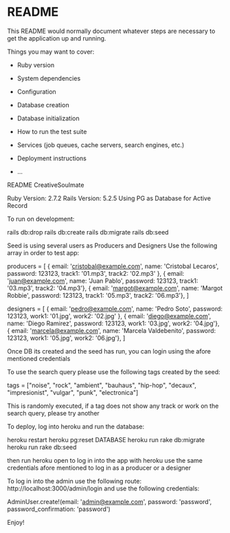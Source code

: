 # README

This README would normally document whatever steps are necessary to get the
application up and running.

Things you may want to cover:

* Ruby version

* System dependencies

* Configuration

* Database creation

* Database initialization

* How to run the test suite

* Services (job queues, cache servers, search engines, etc.)

* Deployment instructions

* ...

README CreativeSoulmate

Ruby Version: 2.7.2
Rails Version: 5.2.5
Using PG as Database for Active Record

To run on development:

rails db:drop
rails db:create
rails db:migrate
rails db:seed

Seed is using several users as Producers and Designers
Use the following array in order to test app:

producers = [
    { email: 'cristobal@example.com', name: 'Cristobal Lecaros', password: 123123, track1: '01.mp3', track2: '02.mp3' },
    { email: 'juan@example.com', name: 'Juan Pablo', password: 123123, track1: '03.mp3', track2: '04.mp3'},
    { email: 'margot@example.com', name: 'Margot Robbie', password: 123123, track1: '05.mp3', track2: '06.mp3'},
]

designers = [
    { email: 'pedro@example.com', name: 'Pedro Soto', password: 123123, work1: '01.jpg', work2: '02.jpg' },
    { email: 'diego@example.com', name: 'Diego Ramirez', password: 123123, work1: '03.jpg', work2: '04.jpg'},
    { email: 'marcela@example.com', name: 'Marcela Valdebenito', password: 123123, work1: '05.jpg', work2: '06.jpg'},
]

Once DB its created and the seed has run, you can login using the afore mentioned credentials

To use the search query please use the following tags created by the seed:

tags = ["noise", "rock", "ambient", "bauhaus", "hip-hop", "decaux", "impresionist", "vulgar", "punk", "electronica"]

This is randomly executed, if a tag does not show any track or work on the search query, please try another

To deploy, log into heroku and run the database:

heroku restart
heroku pg:reset DATABASE
heroku run rake db:migrate
heroku run rake db:seed

then run heroku open to log in into the app with heroku
use the same credentials afore mentioned to log in as a producer or a designer

To log in into the admin use the following route:
http://localhost:3000/admin/login
and use the following credentials:

AdminUser.create!(email: 'admin@example.com', password: 'password', password_confirmation: 'password') 

Enjoy!